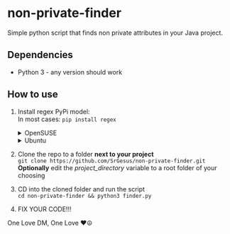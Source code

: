 # non-private-finder
Simple python script that finds non private attributes in your Java project. 
## Dependencies
- Python 3 - any version should work
## How to use
1. Install regex PyPi model:<br>
  In most cases:
  ```pip install regex```
      <details><summary>OpenSUSE</summary>
        
        sudo zypper in python3-regex
      </details>
      <details><summary>Ubuntu</summary>
        
        sudo apt install python3-regex
      </details>
  
3. Clone the repo to a folder **next to your project** <br>
  ```git clone https://github.com/SrGesus/non-private-finder.git``` <br>
  **Optionally** edit the *project_directory* variable to a root folder of your choosing
  
4. CD into the cloned folder and run the script <br>
   ```cd non-private-finder && python3 finder.py``` <br>
   
5. FIX YOUR CODE!!!

One Love DM, One Love ❤️☮️ 
